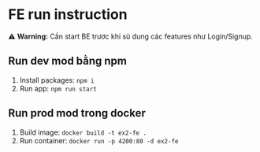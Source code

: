 # FE run instruction

:warning: **Warning:** Cần start BE trươc khi sủ dung các features như Login/Signup.

## Run dev mod bằng npm

1. Install packages: `npm i`
2. Run app: `npm run start`

## Run prod mod trong docker

1. Build image: `docker build -t ex2-fe .`
2. Run container: `docker run -p 4200:80 -d ex2-fe`
